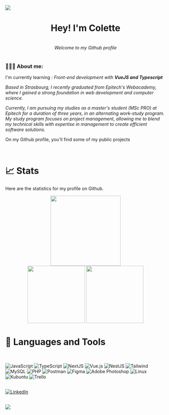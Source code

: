 ![](https://github.com/halfrost/halfrost/blob/master/icons/header_1.png)
<br/>
<div align="center"><b><h1> Hey! I'm Colette </h1></b></div><br>
<div align="center"><i> Welcome to my Github profile </i></div><br>

<div align="left">
  <h3 >👨🏽‍💻 About me:</h3>
  <p>I'm currently learning : <i>Front-end development with <b>VueJS and Typescript</b>
  </br>
    <p>Based in Strasbourg, I recently graduated from Epitech's Webacademy, where I gained a strong foundation in web development and computer science.</p>
  Currently, I am pursuing my studies as a master's student (MSc PRO) at Epitech for a duration of three years, in an alternating work-study program. My study program focuses on project management, allowing me to blend my technical skills with expertise in management to create efficient software solutions.</i></p>
  <p>On my Github profile, you'll find some of my public projects<p>
 </div><br>

  
# **📈 Stats**
Here are the statistics for my profile on Github.

<div align="center">
    <picture>
        <img src="https://streak-stats.demolab.com?user=leily67&hide_border=true&background=00000000&theme=radical" height="220px"/>
    </picture>
</div>

<div align="center">
    <picture>
        <img src="https://github-readme-stats.vercel.app/api?username=leily67&show_icons=true&count_private=true&custom_title=Leily's%20GitHub%20Stats&hide_border=true&theme=radical&bg_color=00000000&hide=issues" height="180px"/>
    </picture>
    <picture>
        <img src="https://github-readme-stats.vercel.app/api/top-langs/?username=leily67&layout=compact&hide_border=true&langs_count=10&exclude_repo=TIMEG&theme=radical&bg_color=00000000&hide=php,html" height="180px"/>
    </picture>
</div>

# **🏅 Languages and Tools**
<br>


![JavaScript](https://img.shields.io/badge/javascript-%23323330.svg?style=for-the-badge&logo=javascript&logoColor=%23F7DF1E)
![TypeScript](https://img.shields.io/badge/typescript-%23007ACC.svg?style=for-the-badge&logo=typescript&logoColor=white)
![NextJS](https://img.shields.io/badge/next.js-000000?style=for-the-badge&logo=nextdotjs&logoColor=white)
![Vue.js](https://img.shields.io/badge/vuejs-%2335495e.svg?style=for-the-badge&logo=vuedotjs&logoColor=%234FC08D)
![NestJS](https://img.shields.io/badge/nestjs-%23E0234E.svg?style=for-the-badge&logo=nestjs&logoColor=white)
![Tailwind](https://img.shields.io/badge/Tailwind_CSS-38B2AC?style=for-the-badge&logo=tailwind-css&logoColor=white)
![MySQL](https://img.shields.io/badge/MySQL-005C84?style=for-the-badge&logo=mysql&logoColor=white)
![PHP](https://img.shields.io/badge/php-%23777BB4.svg?style=for-the-badge&logo=php&logoColor=white)
![Postman](https://img.shields.io/badge/Postman-FF6C37?style=for-the-badge&logo=Postman&logoColor=white)
![Figma](https://img.shields.io/badge/figma-%23F24E1E.svg?style=for-the-badge&logo=figma&logoColor=white)
![Adobe Photoshop](https://img.shields.io/badge/adobe%20photoshop-%2331A8FF.svg?style=for-the-badge&logo=adobe%20photoshop&logoColor=white)
![Linux](https://img.shields.io/badge/Linux-FCC624?style=for-the-badge&logo=linux&logoColor=black)
![Kubuntu](https://img.shields.io/badge/-KUbuntu-%230079C1?style=for-the-badge&logo=kubuntu&logoColor=white)
![Trello](https://img.shields.io/badge/Trello-%23026AA7.svg?style=for-the-badge&logo=Trello&logoColor=white)

##

<a href= "https://www.linkedin.com/in/colette-oswald/"> ![LinkedIn](https://img.shields.io/badge/linkedin-%230077B5.svg?style=for-the-badge&logo=linkedin&logoColor=white) </a> <br/>
<br/>


![](https://raw.githubusercontent.com/trinib/trinib/82213791fa9ff58d3ca768ddd6de2489ec23ffca/images/footer.svg)
